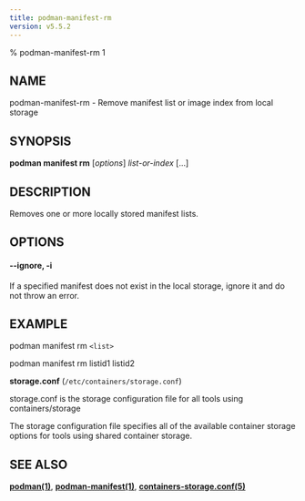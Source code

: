 ```yaml
---
title: podman-manifest-rm
version: v5.5.2
---
```


% podman-manifest-rm 1

## NAME
podman\-manifest\-rm - Remove manifest list or image index from local storage

## SYNOPSIS
**podman manifest rm** [*options*] *list-or-index* [...]

## DESCRIPTION
Removes one or more locally stored manifest lists.

## OPTIONS

#### **--ignore**, **-i**

If a specified manifest does not exist in the local storage, ignore it and do not throw an error.

## EXAMPLE

podman manifest rm `<list>`

podman manifest rm listid1 listid2

**storage.conf** (`/etc/containers/storage.conf`)

storage.conf is the storage configuration file for all tools using containers/storage

The storage configuration file specifies all of the available container storage options for tools using shared container storage.

## SEE ALSO
**[podman(1)](podman.1.md)**, **[podman-manifest(1)](podman-manifest.1.md)**,  **[containers-storage.conf(5)](https://github.com/containers/storage/blob/main/docs/containers-storage.conf.5.md)**
